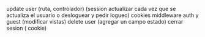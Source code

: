 

update user (ruta, controlador) (session actualizar cada vez que se actualiza el usuario o desloguear y pedir logueo)
cookies
middleware auth y guest (modificar vistas)
delete user (agregar un campo estado)
cerrar sesion ( cookie)   